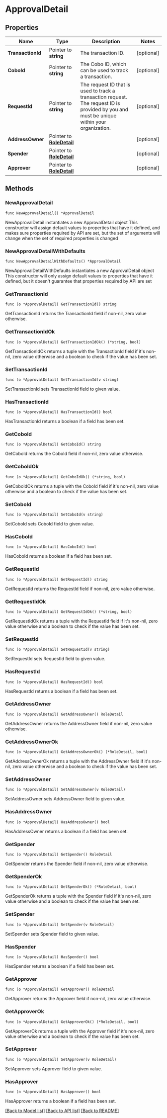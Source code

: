 # ApprovalDetail

## Properties

Name | Type | Description | Notes
------------ | ------------- | ------------- | -------------
**TransactionId** | Pointer to **string** | The transaction ID. | [optional] 
**CoboId** | Pointer to **string** | The Cobo ID, which can be used to track a transaction. | [optional] 
**RequestId** | Pointer to **string** | The request ID that is used to track a transaction request. The request ID is provided by you and must be unique within your organization. | [optional] 
**AddressOwner** | Pointer to [**RoleDetail**](RoleDetail.md) |  | [optional] 
**Spender** | Pointer to [**RoleDetail**](RoleDetail.md) |  | [optional] 
**Approver** | Pointer to [**RoleDetail**](RoleDetail.md) |  | [optional] 

## Methods

### NewApprovalDetail

`func NewApprovalDetail() *ApprovalDetail`

NewApprovalDetail instantiates a new ApprovalDetail object
This constructor will assign default values to properties that have it defined,
and makes sure properties required by API are set, but the set of arguments
will change when the set of required properties is changed

### NewApprovalDetailWithDefaults

`func NewApprovalDetailWithDefaults() *ApprovalDetail`

NewApprovalDetailWithDefaults instantiates a new ApprovalDetail object
This constructor will only assign default values to properties that have it defined,
but it doesn't guarantee that properties required by API are set

### GetTransactionId

`func (o *ApprovalDetail) GetTransactionId() string`

GetTransactionId returns the TransactionId field if non-nil, zero value otherwise.

### GetTransactionIdOk

`func (o *ApprovalDetail) GetTransactionIdOk() (*string, bool)`

GetTransactionIdOk returns a tuple with the TransactionId field if it's non-nil, zero value otherwise
and a boolean to check if the value has been set.

### SetTransactionId

`func (o *ApprovalDetail) SetTransactionId(v string)`

SetTransactionId sets TransactionId field to given value.

### HasTransactionId

`func (o *ApprovalDetail) HasTransactionId() bool`

HasTransactionId returns a boolean if a field has been set.

### GetCoboId

`func (o *ApprovalDetail) GetCoboId() string`

GetCoboId returns the CoboId field if non-nil, zero value otherwise.

### GetCoboIdOk

`func (o *ApprovalDetail) GetCoboIdOk() (*string, bool)`

GetCoboIdOk returns a tuple with the CoboId field if it's non-nil, zero value otherwise
and a boolean to check if the value has been set.

### SetCoboId

`func (o *ApprovalDetail) SetCoboId(v string)`

SetCoboId sets CoboId field to given value.

### HasCoboId

`func (o *ApprovalDetail) HasCoboId() bool`

HasCoboId returns a boolean if a field has been set.

### GetRequestId

`func (o *ApprovalDetail) GetRequestId() string`

GetRequestId returns the RequestId field if non-nil, zero value otherwise.

### GetRequestIdOk

`func (o *ApprovalDetail) GetRequestIdOk() (*string, bool)`

GetRequestIdOk returns a tuple with the RequestId field if it's non-nil, zero value otherwise
and a boolean to check if the value has been set.

### SetRequestId

`func (o *ApprovalDetail) SetRequestId(v string)`

SetRequestId sets RequestId field to given value.

### HasRequestId

`func (o *ApprovalDetail) HasRequestId() bool`

HasRequestId returns a boolean if a field has been set.

### GetAddressOwner

`func (o *ApprovalDetail) GetAddressOwner() RoleDetail`

GetAddressOwner returns the AddressOwner field if non-nil, zero value otherwise.

### GetAddressOwnerOk

`func (o *ApprovalDetail) GetAddressOwnerOk() (*RoleDetail, bool)`

GetAddressOwnerOk returns a tuple with the AddressOwner field if it's non-nil, zero value otherwise
and a boolean to check if the value has been set.

### SetAddressOwner

`func (o *ApprovalDetail) SetAddressOwner(v RoleDetail)`

SetAddressOwner sets AddressOwner field to given value.

### HasAddressOwner

`func (o *ApprovalDetail) HasAddressOwner() bool`

HasAddressOwner returns a boolean if a field has been set.

### GetSpender

`func (o *ApprovalDetail) GetSpender() RoleDetail`

GetSpender returns the Spender field if non-nil, zero value otherwise.

### GetSpenderOk

`func (o *ApprovalDetail) GetSpenderOk() (*RoleDetail, bool)`

GetSpenderOk returns a tuple with the Spender field if it's non-nil, zero value otherwise
and a boolean to check if the value has been set.

### SetSpender

`func (o *ApprovalDetail) SetSpender(v RoleDetail)`

SetSpender sets Spender field to given value.

### HasSpender

`func (o *ApprovalDetail) HasSpender() bool`

HasSpender returns a boolean if a field has been set.

### GetApprover

`func (o *ApprovalDetail) GetApprover() RoleDetail`

GetApprover returns the Approver field if non-nil, zero value otherwise.

### GetApproverOk

`func (o *ApprovalDetail) GetApproverOk() (*RoleDetail, bool)`

GetApproverOk returns a tuple with the Approver field if it's non-nil, zero value otherwise
and a boolean to check if the value has been set.

### SetApprover

`func (o *ApprovalDetail) SetApprover(v RoleDetail)`

SetApprover sets Approver field to given value.

### HasApprover

`func (o *ApprovalDetail) HasApprover() bool`

HasApprover returns a boolean if a field has been set.


[[Back to Model list]](../README.md#documentation-for-models) [[Back to API list]](../README.md#documentation-for-api-endpoints) [[Back to README]](../README.md)


